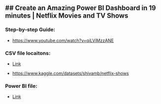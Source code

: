 ## ## Create an Amazing Power BI Dashboard in 19 minutes | Netflix Movies and TV Shows

### Step-by-step Guide:

- https://www.youtube.com/watch?v=qiLViMzzANE

### CSV file locaitons:

- [Link](/006/netflix_titles.csv)

- https://www.kaggle.com/datasets/shivamb/netflix-shows

### Power BI file:

- [Link](/006/006.pbix)
